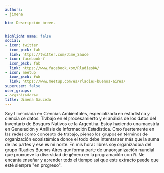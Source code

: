 ```yaml
---
authors:
- jimena

bio: Descripción breve. 

  
highlight_name: false
social:
- icon: twitter
  icon_pack: fab
  link: https://twitter.com/Jime_Sauce
- icon: facebook-f
  icon_pack: fab
  link: https://www.facebook.com/RladiesBA/
- icon: meetup
  icon_pack: fab
  link: https://www.meetup.com/es/rladies-buenos-aires/
superuser: false
user_groups: 
- organizadoras
title: Jimena Saucedo
---
```


Soy Licenciada en Ciencias Ambientales, especializada en estadística y ciencia de datos. Trabajo en el procesamiento y el análisis de los datos del Inventario de Bosques Nativos de la Argentina. Estoy haciendo una maestría en Generación y Análisis de Información Estadística. Creo fuertemente en las redes como  concepto  de trabajo, pienso los grupos en términos de organización ecosistémica donde el todo debe intentar ser más que la suma de las partes y ese es mi norte. En mis horas libres soy organizadora del grupo RLadies Buenos Aires que forma parte de unaorganización mundial que promueve la diversidad de género en la programación con R. Me encanta enseñar y aprender todo el tiempo así que este extracto puede que esté siempre "en progreso".